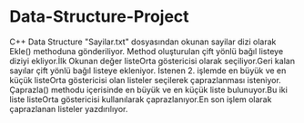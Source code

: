 # Data-Structure-Project
C++ Data Structure
"Sayilar.txt" dosyasından okunan sayilar dizi olarak Ekle() methoduna gönderiliyor. 
Method oluşturulan çift yönlü bağıl listeye diziyi ekliyor.İlk Okunan değer listeOrta göstericisi olarak
seçiliyor.Geri kalan sayılar çift yönlü bağıl listeye ekleniyor.
İstenen 2. işlemde en büyük ve en küçük listeOrta göstericisi olan listeler seçilerek çaprazlanması isteniyor.
Çaprazla() methodu içerisinde en büyük ve en küçük liste bulunuyor.Bu iki liste listeOrta göstericisi kullanılarak
çaprazlanıyor.En son işlem olarak çaprazlanan listeler yazdırılıyor.
